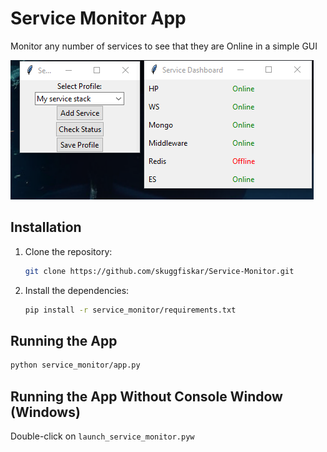 # Service Monitor App
Monitor any number of services to see that they are Online in a simple GUI

![app_screenshot.png](documentation/images/app_screenshot.png)

## Installation

1. Clone the repository:
   ```sh
   git clone https://github.com/skuggfiskar/Service-Monitor.git
   ```
2. Install the dependencies:
   ```sh
   pip install -r service_monitor/requirements.txt
   ```

## Running the App
   ```sh
   python service_monitor/app.py
   ```

## Running the App Without Console Window (Windows)
   Double-click on `launch_service_monitor.pyw`
